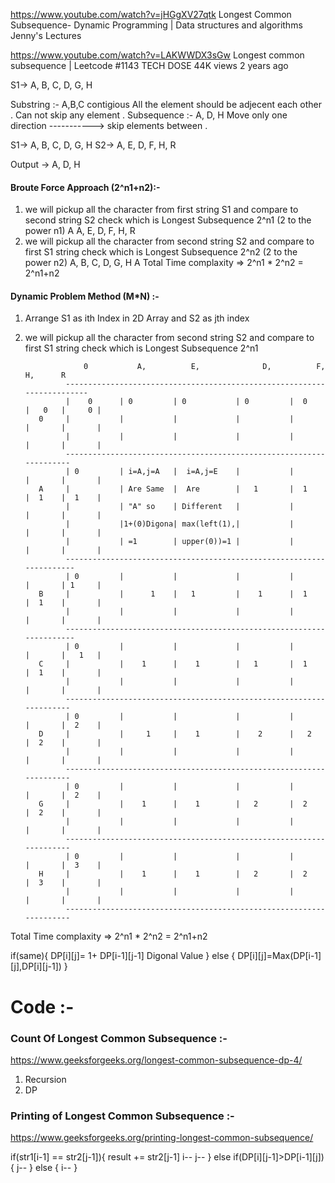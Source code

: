 https://www.youtube.com/watch?v=jHGgXV27qtk
Longest Common Subsequence- Dynamic Programming | Data structures and algorithms
Jenny's Lectures 

https://www.youtube.com/watch?v=LAKWWDX3sGw
Longest common subsequence | Leetcode #1143
TECH DOSE
44K views
2 years ago

S1-> A, B, C, D, G, H


Substring :- A,B,C contigious All the element should be adjecent each other . Can not skip any element . 
Subsequence :- A, D, H Move only one direction -----------> skip elements between .

S1-> A, B, C, D, G, H
S2-> A, E, D, F, H, R

Output -> A, D, H 

#### Broute Force Approach (2^n1+n2):- 

1. we will pickup all the character from first string S1 and compare to second string S2 check which is Longest Subsequence 2^n1 (2 to the power n1)
   A
   A, E, D, F, H, R
2. we will pickup all the character from second string S2 and compare to first S1 string check which is Longest Subsequence 2^n2 (2 to the power n2)
    A, B, C, D, G, H
    A
Total Time complaxity => 2^n1 * 2^n2 = 2^n1+n2

#### Dynamic Problem Method (M*N) :- 

1. Arrange S1 as ith Index in 2D Array and S2 as jth index
2. we will pickup all the character from second string S2 and compare to first S1 string check which is Longest Subsequence 2^n1

                    0           A,          E,              D,          F,      H,      R
                ------------------------------------------------------------------------ 
                |    0      | 0         | 0           | 0         |  0    |   0   |     0 |
          0     |           |           |             |           |       |       |       |
                |           |           |             |           |       |       |       |
                -------------------------------------------------------------------- 
                | 0         | i=A,j=A   |  i=A,j=E    |           |       |       |       |
          A     |           | Are Same  |  Are        |   1       |  1    |  1    |  1    |
                |           | "A" so    | Different   |           |       |       |       |
                |           |1+(0)Digona| max(left(1),|           |       |       |       |
                |           | =1        | upper(0))=1 |           |       |       |       |
                --------------------------------------------------------------------- 
                | 0         |           |             |           |       |       | 1     |
          B     |           |      1    |   1         |    1      |  1    |  1    |       |
                |           |           |             |           |       |       |       |
                ---------------------------------------------------------------------    
                | 0         |           |             |           |       |       |   1   |
          C     |           |    1      |    1        |   1       |  1    |  1    |       |
                |           |           |             |           |       |       |       |
                --------------------------------------------------------------------    
                | 0         |           |             |           |       |       |  2    |
          D     |           |     1     |    1        |    2      |   2   |  2    |       |
                |           |           |             |           |       |       |       |
                --------------------------------------------------------------------    
                | 0         |           |             |           |       |       |  2    |
          G     |           |    1      |    1        |   2       |  2    |  2    |       |
                |           |           |             |           |       |       |       |
                --------------------------------------------------------------------    
                | 0         |           |             |           |       |       |  3    |
          H     |           |    1      |    1        |   2       |  2    |  3    |       |
                |           |           |             |           |       |       |       |
                --------------------------------------------------------------------   


Total Time complaxity => 2^n1 * 2^n2 = 2^n1+n2

if(same){
    DP[i][j]= 1+ DP[i-1][j-1] Digonal Value
} else {
     DP[i][j]=Max(DP[i-1][j],DP[i][j-1])
}

# Code :- 
### Count Of Longest Common Subsequence :-
https://www.geeksforgeeks.org/longest-common-subsequence-dp-4/
1. Recursion 
2. DP 
### Printing of Longest Common Subsequence :-
https://www.geeksforgeeks.org/printing-longest-common-subsequence/

if(str1[i-1] == str2[j-1]){
      result += str2[j-1]
      i--
      j--
} else if(DP[i][j-1]>DP[i-1][j]){
      j--
} else {
      i--
}
